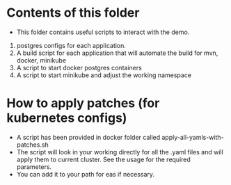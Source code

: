 # Contents of this folder
- This folder contains useful scripts to interact with the demo.
1. postgres configs for each application.
2. A build script for each application that will automate the build for mvn, docker, minikube
3. A script to start docker postgres containers
4. A script to start minikube and adjust the working namespace

# How to apply patches (for kubernetes configs)
- A script has been provided in docker folder called apply-all-yamls-with-patches.sh
- The script will look in your working directly for all the .yaml files and will apply them to current cluster. See the usage for the required parameters.
- You can add it to your path for eas if necessary. 
